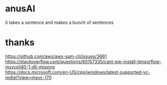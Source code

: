 # anusAI
it takes a sentence and makes a bunch of sentences 

# thanks
https://github.com/aws/aws-sam-cli/issues/3661<br>
https://stackoverflow.com/questions/60157335/cant-pip-install-tensorflow-msvcp140-1-dll-missing<br>
https://docs.microsoft.com/en-US/cpp/windows/latest-supported-vc-redist?view=msvc-170<br>
